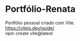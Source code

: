 # Portfólio-Renata
Portfólio pessoal criado com Vite.
<br/>
https://vitejs.dev/guide/
<br/>
 npm create vite@latest
